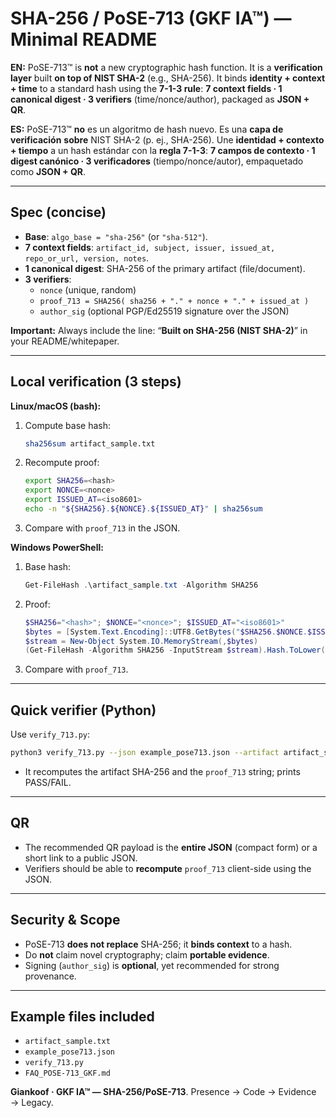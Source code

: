 # SHA-256 / PoSE-713 (GKF IA™) — Minimal README

**EN:** PoSE-713™ is **not** a new cryptographic hash function. It is a **verification layer** built **on top of NIST SHA-2** (e.g., SHA-256). It binds **identity + context + time** to a standard hash using the **7-1-3 rule**: **7 context fields · 1 canonical digest · 3 verifiers** (time/nonce/author), packaged as **JSON + QR**.

**ES:** PoSE-713™ **no** es un algoritmo de hash nuevo. Es una **capa de verificación** **sobre** NIST SHA-2 (p. ej., SHA-256). Une **identidad + contexto + tiempo** a un hash estándar con la **regla 7-1-3**: **7 campos de contexto · 1 digest canónico · 3 verificadores** (tiempo/nonce/autor), empaquetado como **JSON + QR**.

---

## Spec (concise)

- **Base**: `algo_base = "sha-256"` (or `"sha-512"`).
- **7 context fields**: `artifact_id, subject, issuer, issued_at, repo_or_url, version, notes`.
- **1 canonical digest**: SHA-256 of the primary artifact (file/document).
- **3 verifiers**:
  - `nonce` (unique, random)
  - `proof_713 = SHA256( sha256 + "." + nonce + "." + issued_at )`
  - `author_sig` (optional PGP/Ed25519 signature over the JSON)

**Important:** Always include the line: “**Built on SHA-256 (NIST SHA-2)**” in your README/whitepaper.

---

## Local verification (3 steps)

**Linux/macOS (bash):**
1) Compute base hash:
   ```bash
   sha256sum artifact_sample.txt
   ```
2) Recompute proof:
   ```bash
   export SHA256=<hash>
   export NONCE=<nonce>
   export ISSUED_AT=<iso8601>
   echo -n "${SHA256}.${NONCE}.${ISSUED_AT}" | sha256sum
   ```
3) Compare with `proof_713` in the JSON.

**Windows PowerShell:**
1) Base hash:
   ```powershell
   Get-FileHash .\artifact_sample.txt -Algorithm SHA256
   ```
2) Proof:
   ```powershell
   $SHA256="<hash>"; $NONCE="<nonce>"; $ISSUED_AT="<iso8601>"
   $bytes = [System.Text.Encoding]::UTF8.GetBytes("$SHA256.$NONCE.$ISSUED_AT")
   $stream = New-Object System.IO.MemoryStream(,$bytes)
   (Get-FileHash -Algorithm SHA256 -InputStream $stream).Hash.ToLower()
   ```
3) Compare with `proof_713`.

---

## Quick verifier (Python)

Use `verify_713.py`:
```bash
python3 verify_713.py --json example_pose713.json --artifact artifact_sample.txt
```

- It recomputes the artifact SHA-256 and the `proof_713` string; prints PASS/FAIL.

---

## QR

- The recommended QR payload is the **entire JSON** (compact form) or a short link to a public JSON.
- Verifiers should be able to **recompute** `proof_713` client-side using the JSON.

---

## Security & Scope

- PoSE-713 **does not replace** SHA-256; it **binds context** to a hash.
- Do **not** claim novel cryptography; claim **portable evidence**.
- Signing (`author_sig`) is **optional**, yet recommended for strong provenance.

---

## Example files included

- `artifact_sample.txt`
- `example_pose713.json`
- `verify_713.py`
- `FAQ_POSE-713_GKF.md`

**Giankoof · GKF IA™ — SHA-256/PoSE-713**. Presence → Code → Evidence → Legacy.
